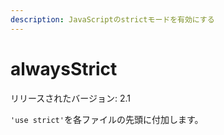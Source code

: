 ```yaml
---
description: JavaScriptのstrictモードを有効にする
---
```


# alwaysStrict

リリースされたバージョン: 2.1

`'use strict'`を各ファイルの先頭に付加します。
